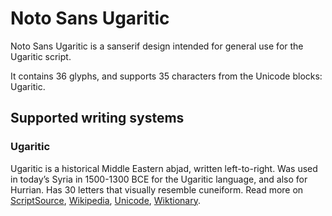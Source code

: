 
# Noto Sans Ugaritic

Noto Sans Ugaritic is a sanserif design intended for general use for the Ugaritic script.

It contains 36 glyphs, and supports 35 characters from the Unicode blocks: Ugaritic.


## Supported writing systems


### Ugaritic

Ugaritic is a historical Middle Eastern abjad, written left-to-right. Was used in today’s Syria in 1500-1300 BCE for the Ugaritic language, and also for Hurrian. Has 30 letters that visually resemble cuneiform. Read more on [ScriptSource](https://scriptsource.org/scr/Ugar), [Wikipedia](https://en.wikipedia.org/wiki/ISO_15924:Ugar), [Unicode](https://www.unicode.org/versions/Unicode13.0.0/ch11.pdf#G26461), [Wiktionary](https://en.wiktionary.org/wiki/Category:Ugaritic_script).

